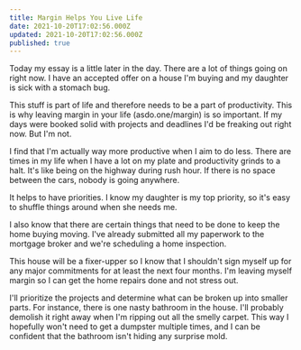 ```yaml
---
title: Margin Helps You Live Life
date: 2021-10-20T17:02:56.000Z
updated: 2021-10-20T17:02:56.000Z
published: true
---
```


Today my essay is a little later in the day. There are a lot of things going on right now. I have an accepted offer on a house I'm buying and my daughter is sick with a stomach bug.

This stuff is part of life and therefore needs to be a part of productivity. This is why leaving margin in your life (asdo.one/margin) is so important. If my days were booked solid with projects and deadlines I'd be freaking out right now. But I'm not.

I find that I'm actually way more productive when I aim to do less. There are times in my life when I have a lot on my plate and productivity grinds to a halt. It's like being on the highway during rush hour. If there is no space between the cars, nobody is going anywhere.

It helps to have priorities. I know my daughter is my top priority, so it's easy to shuffle things around when she needs me.

I also know that there are certain things that need to be done to keep the home buying moving. I've already submitted all my paperwork to the mortgage broker and we're scheduling a home inspection.

This house will be a fixer-upper so I know that I shouldn't sign myself up for any major commitments for at least the next four months. I'm leaving myself margin so I can get the home repairs done and not stress out.

I'll prioritize the projects and determine what can be broken up into smaller parts. For instance, there is one nasty bathroom in the house. I'll probably demolish it right away when I'm ripping out all the smelly carpet. This way I hopefully won't need to get a dumpster multiple times, and I can be confident that the bathroom isn't hiding any surprise mold.

